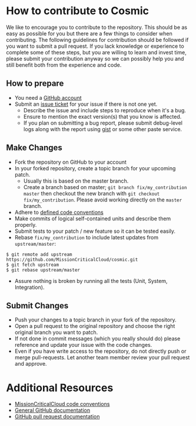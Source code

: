 # How to contribute to Cosmic

We like to encourage you to contribute to the repository.
This should be as easy as possible for you but there are a few things to consider when contributing.
The following guidelines for contribution should be followed if you want to submit a pull request.
If you lack knowledge or experience to complete some of these steps, but you are willing to learn and invest time, please submit your contribution anyway so we can possibly help you and still benefit both from the experience and code.

## How to prepare

* You need a [GitHub account](https://github.com/signup/free)
* Submit an [issue ticket](https://github.com/MissionCriticalCloud/cosmic/issues) for your issue if there is not one yet.
	* Describe the issue and include steps to reproduce when it's a bug.
	* Ensure to mention the exact version(s) that you know is affected.
  * If you plan on submitting a bug report, please submit debug-level logs along
    with the report using [gist](https://gist.github.com/) or some other paste
    service.

## Make Changes

* Fork the repository on GitHub to your account
* In your forked repository, create a topic branch for your upcoming patch.
	* Usually this is based on the master branch.
	* Create a branch based on master; `git branch
	fix/my_contribution master` then checkout the new branch with `git
	checkout fix/my_contribution`.  Please avoid working directly on the `master` branch.
* Adhere to [defined code conventions](https://github.com/MissionCriticalCloud/checkstyle)
* Make commits of logical self-contained units and describe them properly.
* Submit tests to your patch / new feature so it can be tested easily.
* Rebase `fix/my_contribution` to include latest updates from `upstream/master`:
```
$ git remote add upstream https://github.com/MissionCriticalCloud/cosmic.git
$ git fetch upstream
$ git rebase upstream/master
```
* Assure nothing is broken by running all the tests (Unit, System, Integration).

## Submit Changes

* Push your changes to a topic branch in your fork of the repository.
* Open a pull request to the original repository and choose the right original branch you want to patch.
* If not done in commit messages (which you really should do) please reference and update your issue with the code changes.
* Even if you have write access to the repository, do not directly push or merge pull-requests. Let another team member review your pull request and approve.


# Additional Resources

* [MissionCriticalCloud code conventions](https://github.com/MissionCriticalCloud/checkstyle)
* [General GitHub documentation](http://help.github.com/)
* [GitHub pull request documentation](http://help.github.com/send-pull-requests/)
